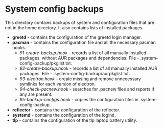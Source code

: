 # System config backups

This directory contains backups of system and configuration files that are not
in the home directory. It also contains lists of installed packages.

- **greetd** - contains the configuration of the greetd login manager.
- **pacman** - contains the configuration file and all the necessary pacman hooks.
  - *91-create-backup.hook* - records a list of all manually installed packages,
    without AUR packages and dependencies. File - .system-config-backup/pkglist.txt.
  - *92-create-backup.hook* - records a list of all manually installed AUR packages.
    File - .system-config-backup/aurpkglist.txt.
  - *93-electron.hook* - create missing and remove unnecessary symlinks for each
    version of electron.
  - *94-check-pacnew.hook* - searches for .pacnew files and reports if any are
    present.
  - *95-backup-configs.hook* - copies the configuration files in .system-config-backup.
- **reflector** - contains the configuration of the reflector.
- **systemd** - contains the configuration of the logind.
- **tlp** - contains the configuration of the tlp laptop battery utility.
